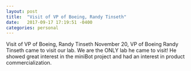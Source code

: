 ```yaml
---
layout: post
title:  "Visit of VP of Boeing, Randy Tinseth"
date:   2017-09-17 17:19:51 -0400
categories: personal
---
```


Visit of VP of Boeing, Randy Tinseth
November 20, VP of Boeing Randy Tinseth came to visit our lab. We are the ONLY lab he came to visit! 
He showed great interest in the miniBot project and had an interest in product commercialization.

[jekyll-docs]: https://jekyllrb.com/docs/home
[jekyll-gh]:   https://github.com/jekyll/jekyll
[jekyll-talk]: https://talk.jekyllrb.com/
